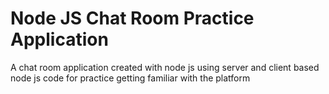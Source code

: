 # Node JS Chat Room Practice Application
A chat room application created with node js using server and client based node js code for practice getting familiar with the platform
